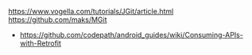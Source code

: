 https://www.vogella.com/tutorials/JGit/article.html
https://github.com/maks/MGit

- https://github.com/codepath/android_guides/wiki/Consuming-APIs-with-Retrofit
